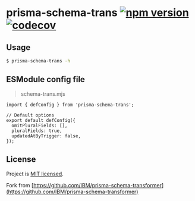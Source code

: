# prisma-schema-trans [![npm version](https://badge.fury.io/js/prisma-schema-trans.svg)](https://www.npmjs.com/package/prisma-schema-trans) [![codecov](https://codecov.io/gh/botika/prisma-schema-transformer/branch/master/graph/badge.svg?token=5AQGYN30DL)](https://codecov.io/gh/botika/prisma-schema-transformer)

## Usage

```bash
$ prisma-schema-trans -h
```

## ESModule config file

> schema-trans.mjs

```ecmascript 6
import { defConfig } from 'prisma-schema-trans';

// Default options
export default defConfig({
  omitPluralFields: [],
  pluralFields: true,
  updatedAtByTrigger: false,
});
```

## License

Project is [MIT licensed](./LICENSE).

Fork from [https://github.com/IBM/prisma-schema-transformer](https://github.com/IBM/prisma-schema-transformer)
